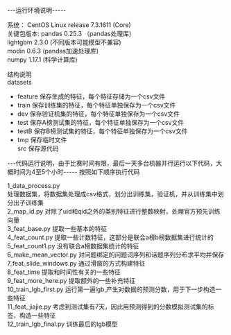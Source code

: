 ---运行环境说明-----

系统： CentOS Linux release 7.3.1611 (Core)   
关键包版本:
pandas 0.25.3 （pandas处理库）  
lightgbm 2.3.0 (不同版本可能模型不兼容)  
modin 0.6.3 (pandas加速处理库)   
numpy 1.17.1 (科学计算库)  

结构说明   
datasets   
- feature 保存生成的特征，每个特征存储为一个csv文件
- train 保存训练集的特征，每个特征单独保存为一个csv文件  
- dev 保存验证机集的特征，每个特征单独保存为一个csv文件
- test 保存A榜测试集的特征，每个特征单独保存为一个csv文件
- testB 保存B榜测试集的特征，每个特征单独保存为一个csv文件  
- tmp 保存临时文件  
src 保存源代码

---代码运行说明，由于比赛时间有限，最后一天多台机器并行运行以下代码，大概时间为4至5个小时----- 按照如下顺序执行代码

1_data_process.py   
处理数据集，将数据集处理成csv格式，划分出训练集，验证机，并从训练集中划分出子训练集    
2_map_id.py 对除了uid和qid之外的类别特征进行整数映射，处理官方预先训练向量  
3_feat_base.py 提取一些基本的特征  
4_feat_count.py 提取一些计数特征，这部分是联合a榜b榜数据集进行统计的  
5_feat_count1.py 没有联合a榜数据集统计的特征  
6_make_mean_vector.py 对问题绑定的问题词序列和话题序列分布求平均并保存
7_feat_slide_windows.py 通过滑窗的方式构建特征  
8_feat_time 提取和时间性有关的一些特征  
9_feat_more_here.py 提取额外的一些补充特征  
10_train_lgb_first.py 运行第一遍lgb,产生对数据的预测分数，用于下一步构造一些特征  
11_feat_jiajie.py 考虑到测试集有7天，因此用预测得到的分数模拟测试集的标签，构造一些特征  
12_train_lgb_final.py 训练最后的lgb模型 
